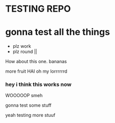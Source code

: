 # TESTING REPO #

gonna test all the things
=========================

* plz work
* plz round ||

How about this one. 
bananas

more fruit
HAI
oh my lorrrrrrd

### hey i think this works now
WOOOOOP
smeh


gonna test some stuff

yeah testing more stuuf
